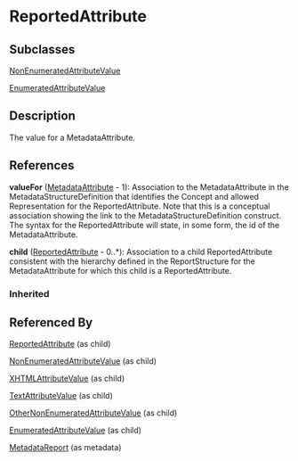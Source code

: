 
# ReportedAttribute





## Subclasses

[NonEnumeratedAttributeValue](NonEnumeratedAttributeValue.md)

[EnumeratedAttributeValue](EnumeratedAttributeValue.md)



## Description

The value for a MetadataAttribute.




## References

**valueFor** ([MetadataAttribute](MetadataAttribute.md) - 1): Association to the MetadataAttribute in the MetadataStructureDefinition that identifies the Concept and allowed Representation for the ReportedAttribute. Note that this is a conceptual association showing the link to the MetadataStructureDefinition construct. The syntax for the ReportedAttribute will state, in some form, the id of the MetadataAttribute.

**child** ([ReportedAttribute](ReportedAttribute.md) - 0..*): Association to a child ReportedAttribute consistent with the hierarchy defined in the ReportStructure for the MetadataAttribute for which this child is a ReportedAttribute.

### Inherited



## Referenced By

[ReportedAttribute](ReportedAttribute.md) (as child)

[NonEnumeratedAttributeValue](NonEnumeratedAttributeValue.md) (as child)

[XHTMLAttributeValue](XHTMLAttributeValue.md) (as child)

[TextAttributeValue](TextAttributeValue.md) (as child)

[OtherNonEnumeratedAttributeValue](OtherNonEnumeratedAttributeValue.md) (as child)

[EnumeratedAttributeValue](EnumeratedAttributeValue.md) (as child)

[MetadataReport](MetadataReport.md) (as metadata)


